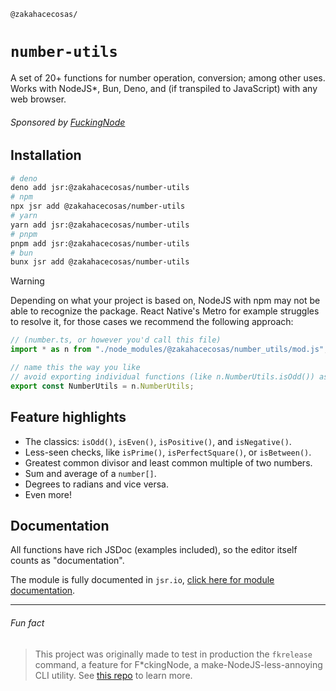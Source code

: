 <!-- markdownlint-disable md001 md041 -->

`@zakahacecosas/`

# `number-utils`

A set of 20+ functions for number operation, conversion; among other uses. Works with NodeJS*, Bun, Deno, and (if transpiled to JavaScript) with any web browser.

###### Sponsored by [FuckingNode](#fun-fact)

## Installation

```bash
# deno
deno add jsr:@zakahacecosas/number-utils
# npm
npx jsr add @zakahacecosas/number-utils
# yarn
yarn add jsr:@zakahacecosas/number-utils
# pnpm
pnpm add jsr:@zakahacecosas/number-utils
# bun
bunx jsr add @zakahacecosas/number-utils
```

> [!WARNING]
> Depending on what your project is based on, NodeJS with npm may not be able to recognize the package. React Native's Metro for example struggles to resolve it, for those cases we recommend the following approach:
>
> ```ts
> // (number.ts, or however you'd call this file)
> import * as n from "./node_modules/@zakahacecosas/number_utils/mod.js";
>
> // name this the way you like
> // avoid exporting individual functions (like n.NumberUtils.isOdd()) as some of them don't work if not used from the full object
> export const NumberUtils = n.NumberUtils;
> ```

## Feature highlights

- The classics: `isOdd()`, `isEven()`, `isPositive()`, and `isNegative()`.
- Less-seen checks, like `isPrime()`, `isPerfectSquare()`, or `isBetween()`.
- Greatest common divisor and least common multiple of two numbers.
- Sum and average of a `number[]`.
- Degrees to radians and vice versa.
- Even more!

## Documentation

All functions have rich JSDoc (examples included), so the editor itself counts as "documentation".

The module is fully documented in `jsr.io`, [click here for module documentation](https://jsr.io/@zakahacecosas/number-utils/doc/~/NumberUtils).

---

###### Fun fact

> This project was originally made to test in production the `fkrelease` command, a feature for F\*ckingNode, a make-NodeJS-less-annoying CLI utility. See [this repo](https://github.com/FuckingNode/FuckingNode) to learn more.
